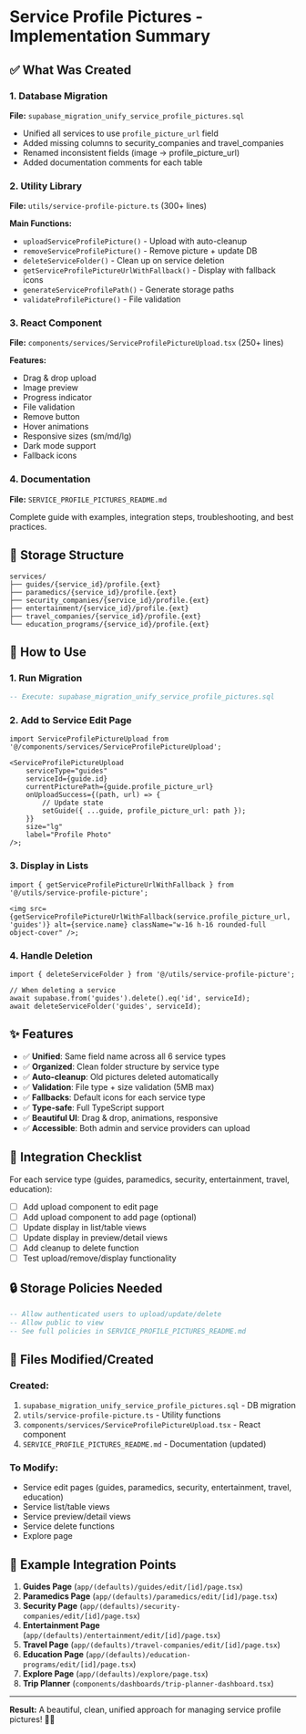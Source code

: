# Service Profile Pictures - Implementation Summary

## ✅ What Was Created

### 1. Database Migration

**File:** `supabase_migration_unify_service_profile_pictures.sql`

- Unified all services to use `profile_picture_url` field
- Added missing columns to security_companies and travel_companies
- Renamed inconsistent fields (image → profile_picture_url)
- Added documentation comments for each table

### 2. Utility Library

**File:** `utils/service-profile-picture.ts` (300+ lines)

**Main Functions:**

- `uploadServiceProfilePicture()` - Upload with auto-cleanup
- `removeServiceProfilePicture()` - Remove picture + update DB
- `deleteServiceFolder()` - Clean up on service deletion
- `getServiceProfilePictureUrlWithFallback()` - Display with fallback icons
- `generateServiceProfilePath()` - Generate storage paths
- `validateProfilePicture()` - File validation

### 3. React Component

**File:** `components/services/ServiceProfilePictureUpload.tsx` (250+ lines)

**Features:**

- Drag & drop upload
- Image preview
- Progress indicator
- File validation
- Remove button
- Hover animations
- Responsive sizes (sm/md/lg)
- Dark mode support
- Fallback icons

### 4. Documentation

**File:** `SERVICE_PROFILE_PICTURES_README.md`

Complete guide with examples, integration steps, troubleshooting, and best practices.

## 📁 Storage Structure

```
services/
├── guides/{service_id}/profile.{ext}
├── paramedics/{service_id}/profile.{ext}
├── security_companies/{service_id}/profile.{ext}
├── entertainment/{service_id}/profile.{ext}
├── travel_companies/{service_id}/profile.{ext}
└── education_programs/{service_id}/profile.{ext}
```

## 🔧 How to Use

### 1. Run Migration

```sql
-- Execute: supabase_migration_unify_service_profile_pictures.sql
```

### 2. Add to Service Edit Page

```tsx
import ServiceProfilePictureUpload from '@/components/services/ServiceProfilePictureUpload';

<ServiceProfilePictureUpload
    serviceType="guides"
    serviceId={guide.id}
    currentPicturePath={guide.profile_picture_url}
    onUploadSuccess={(path, url) => {
        // Update state
        setGuide({ ...guide, profile_picture_url: path });
    }}
    size="lg"
    label="Profile Photo"
/>;
```

### 3. Display in Lists

```tsx
import { getServiceProfilePictureUrlWithFallback } from '@/utils/service-profile-picture';

<img src={getServiceProfilePictureUrlWithFallback(service.profile_picture_url, 'guides')} alt={service.name} className="w-16 h-16 rounded-full object-cover" />;
```

### 4. Handle Deletion

```tsx
import { deleteServiceFolder } from '@/utils/service-profile-picture';

// When deleting a service
await supabase.from('guides').delete().eq('id', serviceId);
await deleteServiceFolder('guides', serviceId);
```

## ✨ Features

- ✅ **Unified**: Same field name across all 6 service types
- ✅ **Organized**: Clean folder structure by service type
- ✅ **Auto-cleanup**: Old pictures deleted automatically
- ✅ **Validation**: File type + size validation (5MB max)
- ✅ **Fallbacks**: Default icons for each service type
- ✅ **Type-safe**: Full TypeScript support
- ✅ **Beautiful UI**: Drag & drop, animations, responsive
- ✅ **Accessible**: Both admin and service providers can upload

## 🎯 Integration Checklist

For each service type (guides, paramedics, security, entertainment, travel, education):

- [ ] Add upload component to edit page
- [ ] Add upload component to add page (optional)
- [ ] Update display in list/table views
- [ ] Update display in preview/detail views
- [ ] Add cleanup to delete function
- [ ] Test upload/remove/display functionality

## 🔒 Storage Policies Needed

```sql
-- Allow authenticated users to upload/update/delete
-- Allow public to view
-- See full policies in SERVICE_PROFILE_PICTURES_README.md
```

## 📝 Files Modified/Created

### Created:

1. `supabase_migration_unify_service_profile_pictures.sql` - DB migration
2. `utils/service-profile-picture.ts` - Utility functions
3. `components/services/ServiceProfilePictureUpload.tsx` - React component
4. `SERVICE_PROFILE_PICTURES_README.md` - Documentation (updated)

### To Modify:

- Service edit pages (guides, paramedics, security, entertainment, travel, education)
- Service list/table views
- Service preview/detail views
- Service delete functions
- Explore page

## 🎨 Example Integration Points

1. **Guides Page** (`app/(defaults)/guides/edit/[id]/page.tsx`)
2. **Paramedics Page** (`app/(defaults)/paramedics/edit/[id]/page.tsx`)
3. **Security Page** (`app/(defaults)/security-companies/edit/[id]/page.tsx`)
4. **Entertainment Page** (`app/(defaults)/entertainment/edit/[id]/page.tsx`)
5. **Travel Page** (`app/(defaults)/travel-companies/edit/[id]/page.tsx`)
6. **Education Page** (`app/(defaults)/education-programs/edit/[id]/page.tsx`)
7. **Explore Page** (`app/(defaults)/explore/page.tsx`)
8. **Trip Planner** (`components/dashboards/trip-planner-dashboard.tsx`)

---

**Result:** A beautiful, clean, unified approach for managing service profile pictures! 🚀✨
